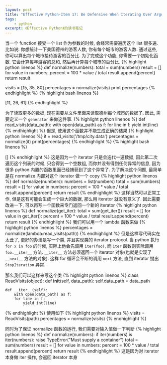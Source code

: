```yaml
---
layout: post
title: "Effective Python-Item 17: Be Defensive When Iterating Over Arguments"
tags:
    - python
excerpt: 《Effective Python》的读书笔记
---
```


当一个 function 接受一个 list 作为参数的时候, 会经常需要遍历这个 list 很多遍.
比如说: 你想统计一下美国德州的游客人数, 你有每个城市的游客人数. 通过这些, 你可以算出每个城市接待游客的百分比. 为了完成这个功能, 你需要一个初始化函数. 它会计算每年游客的总和, 然后再计算每个城市的百分比.
{% highlight python linenos %}
def normalize(numbers):
    total = sum(numbers)
    result = []
    for value in numbers:
        percent = 100 * value / total
        result.append(percent)
    return result

visits = [15, 35, 80]
percentages = normalize(visits)
print percentages
{% endhighlight %}
{% highlight bash linenos %}
>>>
[11, 26, 61]
{% endhighlight %}

为了读取更多的数据, 现在需要从文件里面来读取德州每个城市的数据了. 因此, 需要定义一个 `generator` 来做这件事.
{% highlight python linenos %}
def read_visits(data_path):
    with open(data_path) as f:
        for line in f:
            yield int(line)
{% endhighlight %}
但是, 使用这个函数并不能生成正确的结果
{% highlight python linenos %}
it = read_visits('/tmp/city.data')
percentages = normalize(it)
print(percentages)
{% endhighlight %}
{% highlight bash linenos %}
>>>
[]
{% endhighlight %}
这是因为一个 iterator 只是会迭代一遍数据, 因此第二次遍历这个列表的时候, 只会得到一个空数组, 而你并没有得到任何异常的信息, 因为很多 python 内置的函数里面已经捕获到了这个异常了. 为了解决这个问题, 最简单是在 normalize 内部对这个 iterator 做一个 copy
{% highlight python linenos %}
def normalize(numbers):
    numbers = list(numbers)
    total = sum(numbers)
    result = []
    for value in numbers:
        percent = 100 * value / total
        result.append(percent)
    return result
{% endhighlight %}
这样当然可以正常工作, 但是这有可能会生成一个巨大的数据, 那么用 iterator 就没有意义了. 因此需要改进一下, 可以再写一个函数来专门返回一个新的 iterator
{% highlight python linenos %}
def normalize(get_iter):
    total = sum(get_iter())
    result = []
    for value in get_iter():
        percent = 100 * value / total
        result.append(percent)
    return result
{% endhighlight %}
我们可以用一个 lambda 函数来做
{% highlight python linenos %}
percentages = normalize(lambda:read_visits(path))
{% endhighlight %}
但是这样写代码实在太丑了, 更好的办法是写一个类, 并且实现类的 iterator protocol.
当 python 执行 `for x in foo` 的时候, 实际上他会先调用 `iter(foo)`, 而 `iter` 函数则实际调用 `foo.__iter__` 方法. `__iter__` 方法必须返回一个 iterator 对象(也就是实现了 `__next__` 方法的对象). 这样 for 循环会不断的调用 `next` 方法, 直到 iterator 抛出 `StopIteration` 异常.

那么我们可以这样来写这个类
{% highlight python linenos %}
class ReadVisits(object):
    def __init__(self, data_path):
        self.data_path = data_path

    def __iter__(self):
        with open(data_path) as f:
        for line in f:
            yield int(line)
{% endhighlight %}
使用如下
{% highlight python linenos %}
visits = ReadVisits(path)
percentages = normalize(visits)
{% endhighlight %}

同时为了保证 normalize 函数的运行, 我们需要对输入值做一下判断
{% highlight python linenos %}
def normalize(numbers):
    if iter(numbers) is iter(numbers):
        raise TypeError("Must supply a container")
    total = sum(numbers)
    result = []
    for value in numbers:
        percent = 100 * value / total
        result.append(percent)
    return result
{% endhighlight %}
这是因为对 iterator 本身做 iter 操作, 会返回 iterator 本身
